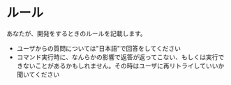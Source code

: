 <!------------------------------------------------------------------------------------
   Add Rules to this file or a short description and have Kiro refine them for you:   
-------------------------------------------------------------------------------------> 
# ルール
あなたが、開発をするときのルールを記載します。
- ユーザからの質問については"日本語"で回答をしてください
- コマンド実行時に、なんらかの影響で返答が返ってこない、もしくは実行できないことがあるかもしれません。その時はユーザに再リトライしていいか聞いてください